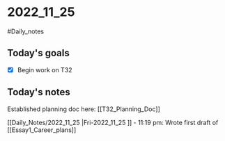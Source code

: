 # 2022_11_25 
#Daily_notes
## Today's goals
- [x] Begin work on T32

## Today's notes
Established planning doc here: [[T32_Planning_Doc]]

[[Daily_Notes/2022_11_25 |Fri-2022_11_25 ]] - 11:19 pm: 
Wrote first draft of [[Essay1_Career_plans]]
